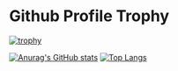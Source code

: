 # Github Profile Trophy
[![trophy](https://github-profile-trophy.vercel.app/?username=code09128&theme=alduin)](https://github.com/code09128/github-profile-trophy)


[![Anurag's GitHub stats](https://github-readme-stats.vercel.app/api?username=code09128&show_icons=true&theme=radical)](https://github.com/code09128/github-readme-stats) [![Top Langs](https://github-readme-stats.vercel.app/api/top-langs/?username=code09128&layout=compact)](https://github.com/code09128/github-readme-stats)

